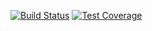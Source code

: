 [![Build Status](https://travis-ci.org/MitocGroup/deep-microservices-account-adapter.svg?branch=master)](https://travis-ci.org/MitocGroup/deep-microservices-account-adapter)
[![Test Coverage](https://codeclimate.com/repos/57bd606a1158f10dcd0008b0/badges/0002b53b6315d384d9b3/coverage.svg)](https://codeclimate.com/repos/57bd606a1158f10dcd0008b0/coverage)

